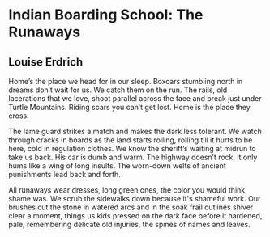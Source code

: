 # Indian Boarding School: The Runaways
## Louise Erdrich
Home’s the place we head for in our sleep.
Boxcars stumbling north in dreams
don’t wait for us. We catch them on the run.
The rails, old lacerations that we love,
shoot parallel across the face and break
just under Turtle Mountains. Riding scars
you can’t get lost. Home is the place they cross.

The lame guard strikes a match and makes the dark
less tolerant. We watch through cracks in boards
as the land starts rolling, rolling till it hurts
to be here, cold in regulation clothes.
We know the sheriff’s waiting at midrun
to take us back. His car is dumb and warm.
The highway doesn’t rock, it only hums
like a wing of long insults. The worn-down welts
of ancient punishments lead back and forth.

All runaways wear dresses, long green ones,
the color you would think shame was. We scrub
the sidewalks down because it's shameful work.
Our brushes cut the stone in watered arcs
and in the soak frail outlines shiver clear
a moment, things us kids pressed on the dark
face before it hardened, pale, remembering
delicate old injuries, the spines of names and leaves.